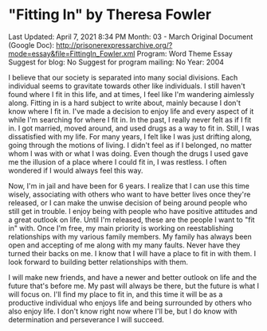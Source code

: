 # "Fitting In" by Theresa Fowler

Last Updated: April 7, 2021 8:34 PM
Month: 03 - March
Original Document (Google Doc): http://prisonerexpressarchive.org/?mode=essay&file=FittingIn_Fowler.xml
Program: Word Theme Essay
Suggest for blog: No
Suggest for program mailing: No
Year: 2004

I believe that our society is separated into many social divisions. Each individual seems to gravitate towards other like individuals. I still haven't found where I fit in this life, and at times, I feel like I'm wandering aimlessly along. Fitting in is a hard subject to write about, mainly because I don't know where I fit in. I've made a decision to enjoy life and every aspect of it while I'm searching for where I fit in. In the past, I really never felt as if I fit in. I got married, moved around, and used drugs as a way to fit in. Still, I was dissatisfied with my life. For many years, I felt like I was just drifting along, going through the motions of living. I didn't feel as if I belonged, no matter whom I was with or what I was doing. Even though the drugs I used gave me the illusion of a place where I could fit in, I was restless. I often wondered if I would always feel this way.

Now, I'm in jail and have been for 6 years. I realize that I can use this time wisely, associating with others who want to have better lives once they're released, or I can make the unwise decision of being around people who still get in trouble. I enjoy being with people who have positive attitudes and a great outlook on life. Until I'm released, these are the people I want to "fit in" with. Once I'm free, my main priority is working on reestablishing relationships with my various family members. My family has always been open and accepting of me along with my many faults. Never have they turned their backs on me. I know that I will have a place to fit in with them. I look forward to building better relationships with them.

I will make new friends, and have a newer and better outlook on life and the future that's before me. My past will always be there, but the future is what I will focus on. I'll find my place to fit in, and this time it will be as a productive individual who enjoys life and being surrounded by others who also enjoy life. I don't know right now where I'll be, but I do know with determination and perseverance I will succeed.